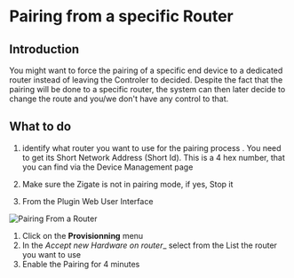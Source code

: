 # Pairing from a specific Router

## Introduction

You might want to force the pairing of a specific end device to a dedicated router instead of leaving the Controler to decided.
Despite the fact that the pairing will be done to a specific router, the system can then later decide to change the route and
you/we don't have any control to that.


## What to do

1. identify what router you want to use for the pairing process . You need to get its Short Network Address (Short Id). 
This is a 4 hex number, that you can find via the Device Management page


1. Make sure the Zigate is not in pairing mode, if yes, Stop it

1. From the Plugin Web User Interface

![Pairing From a Router](https://github.com/pipiche38/Domoticz-Zigate-Wiki/blob/master/Images/PairingOnRouter.png)

1. Click on the __Provisionning__ menu
1. In the _Accept new Hardware on router__ select from the List the router you want to use
1. Enable the Pairing for 4 minutes
  
